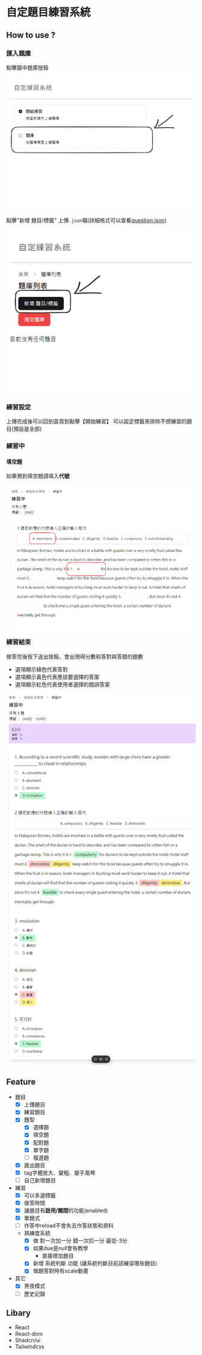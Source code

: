 # 自定題目練習系統

## How to use ?

### 匯入題庫

點擊圖中題庫按鈕

![image.png](./docs/img/image.png)

點擊"新增 題目/標籤" 上傳`.json`檔(詳細格式可以查看[question.json](./src/assets/questions.json))

![image-1.png](./docs/img/image-1.png)

### 練習設定

上傳完成後可以回到首頁到點擊【開始練習】
可以設定標籤來排除不想練習的題目(預設是全部)

### 練習中

#### 填空題

如果預到填空題請填入**代號**

![image-2.png](./docs/img/image-2.png)

### 練習結束

做答完後按下送出按鈕，會出現得分數和答對與答錯的題數

- 選項顯示綠色代表答對
- 選項顯示黃色代表應該要選擇的答案
- 選項顯示紅色代表使用者選擇的錯誤答案

![image-3.png](./docs/img/image-3.png)

## Feature
- 題目
  - [x] 上傳題目
  - [x] 練習題目
  - [x] 題型
    - [x] 選擇題
    - [x] 填空題
    - [x] 配對題
    - [x] 單字題
    - [ ] 複選題
  - [x] 匯出題目
  - [x] tag字體放大、變粗、變手風琴
  - [ ] 自己新增題目
- 練習
  - [x] 可以多選標籤
  - [x] 做答時間
  - [x] 讓題目有**啟用/關閉**的功能(enabled)
  - [x] 單題式
  - [ ] 作答中reload不會失去作答狀態和資料
  - 熟練度系統
    - [x] 做 對一次加一分 錯一次扣一分 最低-3分
    - [x] 如果due是null會有教學
      - 直接增加題目
    - [x] 新增 系統判斷 功能 (讓系統判斷目前該練習哪些題目)
    - [x] 做題答對時有scale動畫
- 其它
  - [x] 黑夜模式
  - [ ] 歷史記錄

## **Libary**

- React
- React-dom
- Shadcn/ui
- Tailwindcss
